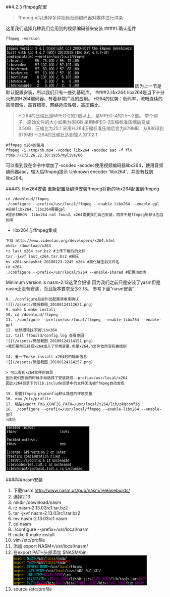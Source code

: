 ##4.2.3 ffmpeg配置
> ffmpeg 可以选择多种视频音频编码器对媒体进行渲染

这里我们选择几种我们会用到的视频编码器来安装
####1.确认组件
```
ffmpeg -version
```
![](/assets/微信截图_20180124102624.png)
因为上一节是默认配置安装，所以我们只有一些列基础库。
####2.libx264
libx264是当下十分火热的H264编码器。有着非常广泛的应用。
H264的优势：低码率，流畅连续的高清图像，高容错率，网络适应性强，高压缩比。

>H.264的压缩比是MPEG-2的2倍以上，是MPEG-4的1.5～2倍。
举个例子，原始文件的大小如果为88GB
采用MPEG-2压缩标准压缩后变成3.5GB，压缩比为25∶1
采用H.264压缩标准压缩后变为879MB，从88GB到879MB
H.264的压缩比达到惊人的102∶1

```
#ffmpeg x264的使用
ffmpeg -i /tmp/nh.mp4 -vcodec libx264 -acodec aac -f flv rtmp://172.26.22.30:1935/mylive/66

```
可以看到我在命令中增加了-vcodec -acodec使用视频编码器libx264，使用音频编码器aac，输入后ffmpeg提示 Unknown encoder 'libx264'，并没有找到libx264。

####3. libx264安装
重新配置及编译安装ffmpeg将新的libx264配置到ffmpeg
```
cd /download/ffmpeg
./configure --prefix=/usr/local/ffmpeg --enable-libx264 --enable-gpl
#启用libx264，libx264需要gpl
#提示ERROR: libx264 not found，x264需要我们自己安装，而并不是ffmpeg所默认包含的库
```
- libx264与ffmpeg集成

```
下载 http://www.videolan.org/developers/x264.html  
mkdir /download/x264
rz last_x264.tar.bz2 #上传下载后的文件
tar -jxvf last_x264.tar.bz2 #解压
mv x264-snapshot-20180123-2245 x264 #简化解压后文件名
cd x264
./configure --prefix=/usr/local/x264 --enable-shared #配置动态库
```
Minimum version is nasm-2.13这里会报错
因为我们之前只是安装了yasm但是nasm还没有安装，而且版本要求至少2.13。
参考下面“nasm安装”

```
8. ./configure后会列出配置清单来确认
![](/assets/微信截图_20180124112621.png) 
9. make & make install 
10. cd /download/ffmpeg
11. ./configure --prefix=/usr/local/ffmpeg --enable-libx264 --enable-gpl
12. 依然报错找不到libx264
13. tail ffbuild/config.log 查看原因
![](/assets/微信截图_20180124114151.png)
>我们虽然已经把x264加入了环境变量,但是x264.h文件依然没有被找到

14. 看一下make install x264时的输出信息
![](/assets/微信截图_20180124114257.png)

> 可以看到x264文件的目录
因为我们安装的时候手动选择了安装路径--prefix=/usr/local/x264
因此x264目录下的lib,include目录中的文件无法被ffmpeg自动发现

15. 配置ffmpeg pkgconfig默认路径的环境变量
16. vim /etc/profile 
17. 粘贴export PKG_CONFIG_PATH=/usr/local/x264/lib/pkgconfig
18. ./configure --prefix=/usr/local/ffmpeg --enable-libx264 --enable-gpl 
>成功
```
![](/assets/微信截图_20180124132707.png)


######nasm安装
1. 下载nasm http://www.nasm.us/pub/nasm/releasebuilds/
2. 选择2.13
3. mkdir /download/nasm
4. rz nasm-2.13.03rc1.tar.bz2
5. tar -jxvf nasm-2.13.03rc1.tar.bz2
6. mv nasm-2.13.03rc1 nasm
7. cd nasm
8. ./configure --prefix=/usr/local/nasm
9. make & make install
10. vim /etc/profile
11. 添加 export NASM=/usr/local/nasm/
12. 在export PATH头部添加 $NASM/bin:
![](/assets/微信截图_20180124112101.png) 
13. source /etc/profile




